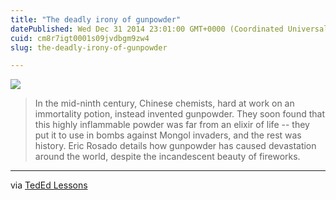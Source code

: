 ```yaml
---
title: "The deadly irony of gunpowder"
datePublished: Wed Dec 31 2014 23:01:00 GMT+0000 (Coordinated Universal Time)
cuid: cm8r7igt0001s09jvdbgm9zw4
slug: the-deadly-irony-of-gunpowder

---
```



![](https://cdn.hashnode.com/res/hashnode/image/upload/v1743071072402/65a960df-8c37-48ed-a3c6-975e687de1b6.gif)

> In the mid-ninth century, Chinese chemists, hard at work on an immortality potion, instead invented gunpowder. They soon found that this highly inflammable powder was far from an elixir of life -- they put it to use in bombs against Mongol invaders, and the rest was history. Eric Rosado details how gunpowder has caused devastation around the world, despite the incandescent beauty of fireworks.

* * *

via [TedEd Lessons](http://ed.ted.com/lessons/the-deadly-irony-of-gunpowder-eric-rosado)